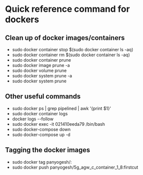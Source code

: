 # Quick reference command for dockers

## Clean up of docker images/containers
 * sudo docker container stop $(sudo docker container ls -aq)
 * sudo docker container rm $(sudo docker container ls -aq)
 * sudo docker container prune 
 * sudo docker image prune -a
 * sudo docker volume prune
 * sudo docker system prune -a
 * sudo docker system prune

## Other useful commands
* sudo docker ps | grep pipelined | awk '{print $1}'  
* sudo docker container logs <ContainerID>
* docker logs --follow <container ID>
* sudo docker exec -it  021410eeda79 /bin/bash
* sudo docker-compose down
* sudo docker-compose up -d
  
## Tagging the docker images
* sudo docker tag <ImageName> panyogesh/<NewImageName>:<TAG>
* sudo docker push panyogesh/5g_agw_c_container_1_8:firstcut
  
